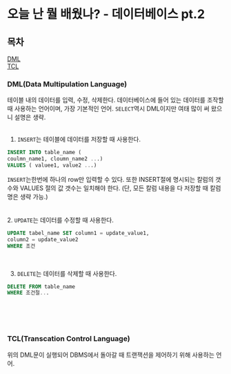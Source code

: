 # 오늘 난 뭘 배웠나? - 데이터베이스 pt.2

## 목차
[DML](dml(data-multipulation-language))
<br>
[TCL](tcl(transcation-control-language))

### DML(Data Multipulation Language)
테이블 내의 데이터를 입력, 수정, 삭제한다. 데이터베이스에 들어 있는 데이터를 조작할 때 사용하는 언어이며, 가장 기본적인 언어. 
`SELECT`역시 DML이지만 여태 많이 써 왔으니 설명은 생략.
<br>
<br>
1. `INSERT`는 테이블에 데이터를 저장할 때 사용한다. 
```sql
INSERT INTO table_name (
coulmn_name1, cloumn_name2 ...)
VALUES ( valuee1, value2 ...)
```


`INSERT`는한번에 하나의 row만 입력할 수 있다. 또한 INSERT절에 명시되는 칼럼의 갯수와 VALUES 절의 값 갯수는 일치해야 한다.
(단, 모든 칼럼 내용을 다 저장할 때 칼럼 명은 생략 가능.) 
<br><br><br>
2. `UPDATE`는 데이터를 수정할 때 사용한다.
```sql
UPDATE tabel_name SET column1 = update_value1,
column2 = update_value2
WHERE 조건
```
<br>

3. `DELETE`는 데이터를 삭제할 때 사용한다.
```sql
DELETE FROM table_name
WHERE 조건절...
```
<br><br><br>
### TCL(Transcation Control Language)
위의 DML문이 실행되어 DBMS에서 돌아갈 때 트랜잭션을 제어하기 위해 사용하는 언어.
